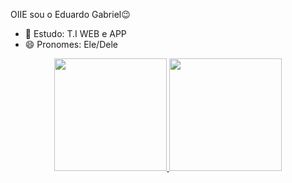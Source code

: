 OIIE sou o Eduardo Gabriel😉

- 🌱 Estudo: T.I WEB e APP
- 😄 Pronomes: Ele/Dele


<div align="center">
  <a href="https://github.com/edurcoo">
  <img height="180em" src="https://github-readme-stats.vercel.app/api?username=edurcoo&show_icons=true&theme=dark&include_all_commits=true&count_private=true"/>
  <img height="180em" src="https://github-readme-stats.vercel.app/api/top-langs/?username=edurcoo&layout=compact&langs_count=7&theme=dark"/>
</div>

  
